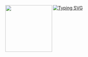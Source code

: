 [![Typing SVG](https://readme-typing-svg.herokuapp.com?font=Roboto+Mono&lines=LARGA+VIDA+A+LINUX)](https://git.io/typing-svg)
<img align="left" src="https://upload.wikimedia.org/wikipedia/commons/thumb/3/34/Red_star.svg/220px-Red_star.svg.png" width="147"/> 
